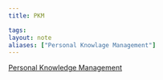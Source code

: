 ```yaml
---
title: PKM

tags: 
layout: note 
aliases: ["Personal Knowlage Management"]
---
```

[Personal Knowledge Management](https://en.wikipedia.org/wiki/Personal_knowledge_management)
